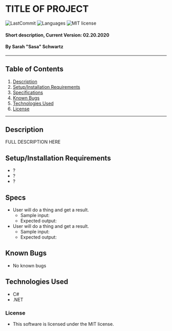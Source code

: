 # TITLE OF PROJECT

![LastCommit](https://img.shields.io/github/last-commit/seschwartz8/ProjectName)
![Languages](https://img.shields.io/github/languages/top/seschwartz8/ProjectName)
![MIT license](https://img.shields.io/badge/License-MIT-orange.svg)

#### Short description, Current Version: 02.20.2020

#### By Sarah "Sasa" Schwartz

---
## Table of Contents
1. [Description](#description)
2. [Setup/Installation Requirements](#setup/installation-requirements)
3. [Specifications](#specs)
4. [Known Bugs](#known-bugs)
5. [Technologies Used](#technologies-used)
6. [License](#license)
---

## Description

FULL DESCRIPTION HERE

## Setup/Installation Requirements

- ?
- ?
- ?

## Specs

- User will do a thing and get a result.
  - Sample input:
  - Expected output:
- User will do a thing and get a result.
  - Sample input:
  - Expected output:

## Known Bugs

- No known bugs

## Technologies Used

- C#
- .NET

### License

- This software is licensed under the MIT license.
